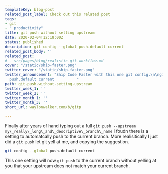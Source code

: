 ```yaml
---
templateKey: blog-post
related_post_label: Check out this related post
tags:
- git
- " productivity"
title: git push without setting upstream
date: 2020-02-04T12:18:00Z
status: published
description: git config --global push.default current
related_post_body: ''
related_post:
# - src/pages/blog/realistic-git-workflow.md
cover: "/static/ship-faster.png"
twitter_cover: "/static/ship-faster.png"
twitter_announcement: "Ship Code Faster with this one git config.\n\ngit config --global
  push.default current          "
path: git-push-without-setting-upstream
twitter_week_1: ''
twitter_week_2: ''
twitter_month_1: ''
twitter_month_3: ''
short_url: waylonwalker.com/b/gitp

---
```

Finally after years of hand typing out a full `git push --upstream my\_really\_long\_and\_descriptive\_branch\_name` I foudn there is a setting to automatcally push to the current branch. More realisitically I just did a `git push` let git yell at me, and copying the suggestion.

``` bash
git config --global push.default current
```

This one setting will now `git push` to the current branch without yelling at you that your upstream does not match your current branch.
